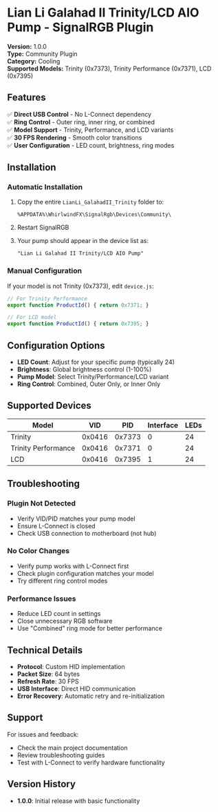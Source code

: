 # Lian Li Galahad II Trinity/LCD AIO Pump - SignalRGB Plugin

**Version:** 1.0.0  
**Type:** Community Plugin  
**Category:** Cooling  
**Supported Models:** Trinity (0x7373), Trinity Performance (0x7371), LCD (0x7395)

## Features

✅ **Direct USB Control** - No L-Connect dependency  
✅ **Ring Control** - Outer ring, inner ring, or combined  
✅ **Model Support** - Trinity, Performance, and LCD variants  
✅ **30 FPS Rendering** - Smooth color transitions  
✅ **User Configuration** - LED count, brightness, ring modes  

## Installation

### Automatic Installation
1. Copy the entire `LianLi_GalahadII_Trinity` folder to:
   ```
   %APPDATA%\WhirlwindFX\SignalRgb\Devices\Community\
   ```

2. Restart SignalRGB

3. Your pump should appear in the device list as:
   ```
   "Lian Li Galahad II Trinity/LCD AIO Pump"
   ```

### Manual Configuration
If your model is not Trinity (0x7373), edit `device.js`:

```javascript
// For Trinity Performance
export function ProductId() { return 0x7371; }

// For LCD model
export function ProductId() { return 0x7395; }
```

## Configuration Options

- **LED Count**: Adjust for your specific pump (typically 24)
- **Brightness**: Global brightness control (1-100%)
- **Pump Model**: Select Trinity/Performance/LCD variant
- **Ring Control**: Combined, Outer Only, or Inner Only

## Supported Devices

| Model | VID | PID | Interface | LEDs |
|-------|-----|-----|-----------|------|
| Trinity | 0x0416 | 0x7373 | 0 | 24 |
| Trinity Performance | 0x0416 | 0x7371 | 0 | 24 |
| LCD | 0x0416 | 0x7395 | 1 | 24 |

## Troubleshooting

### Plugin Not Detected
- Verify VID/PID matches your pump model
- Ensure L-Connect is closed
- Check USB connection to motherboard (not hub)

### No Color Changes
- Verify pump works with L-Connect first
- Check plugin configuration matches your model
- Try different ring control modes

### Performance Issues
- Reduce LED count in settings
- Close unnecessary RGB software
- Use "Combined" ring mode for better performance

## Technical Details

- **Protocol**: Custom HID implementation
- **Packet Size**: 64 bytes
- **Refresh Rate**: 30 FPS
- **USB Interface**: Direct HID communication
- **Error Recovery**: Automatic retry and re-initialization

## Support

For issues and feedback:
- Check the main project documentation
- Review troubleshooting guides
- Test with L-Connect to verify hardware functionality

## Version History

- **1.0.0**: Initial release with basic functionality